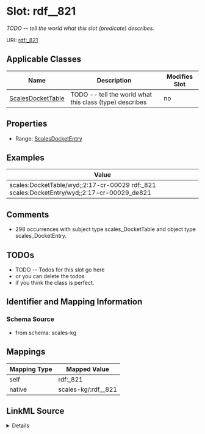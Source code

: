 

# Slot: rdf__821


_TODO -- tell the world what this slot (predicate) describes._





URI: [rdf:_821](http://www.w3.org/1999/02/22-rdf-syntax-ns#_821)



<!-- no inheritance hierarchy -->





## Applicable Classes

| Name | Description | Modifies Slot |
| --- | --- | --- |
| [ScalesDocketTable](../classes/ScalesDocketTable.md) | TODO -- tell the world what this class (type) describes |  no  |







## Properties

* Range: [ScalesDocketEntry](../classes/ScalesDocketEntry.md)






## Examples

| Value |
| --- |
| scales:DocketTable/wyd;;2:17-cr-00029 rdf:_821 scales:DocketEntry/wyd;;2:17-cr-00029_de821 |

## Comments

* 298 occurrences with subject type scales_DocketTable and object type scales_DocketEntry.

## TODOs

* TODO -- Todos for this slot go here
* or you can delete the todos
* if you think the class is perfect.

## Identifier and Mapping Information







### Schema Source


* from schema: scales-kg




## Mappings

| Mapping Type | Mapped Value |
| ---  | ---  |
| self | rdf:_821 |
| native | scales-kg/:rdf__821 |




## LinkML Source

<details>
```yaml
name: rdf__821
description: TODO -- tell the world what this slot (predicate) describes.
todos:
- TODO -- Todos for this slot go here
- or you can delete the todos
- if you think the class is perfect.
comments:
- 298 occurrences with subject type scales_DocketTable and object type scales_DocketEntry.
examples:
- value: scales:DocketTable/wyd;;2:17-cr-00029 rdf:_821 scales:DocketEntry/wyd;;2:17-cr-00029_de821
from_schema: scales-kg
rank: 1000
slot_uri: rdf:_821
alias: rdf__821
domain_of:
- scales_DocketTable
range: scales_DocketEntry

```
</details>